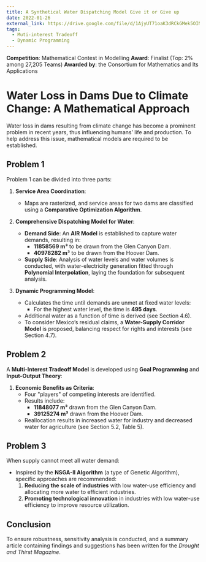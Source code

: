 ```yaml
---
title: A Synthetical Water Dispatching Model Give it or Give up
date: 2022-01-26
external_link: https://drive.google.com/file/d/1AjyUT71oaK3dRCkGMek5OINJll7FmgyN/view?usp=sharing
tags:
  - Muti-interest Tradeoff
  - Dynamic Programming
---
```

**Competition**: Mathematical Contest in Modelling
**Award**: Finalist (Top: 2\% among 27,205 Teams)
**Awarded by**: the Consortium for Mathematics and Its Applications
# Water Loss in Dams Due to Climate Change: A Mathematical Approach

Water loss in dams resulting from climate change has become a prominent problem in recent years, thus influencing humans’ life and production. To help address this issue, mathematical models are required to be established.

## **Problem 1**

Problem 1 can be divided into three parts:

1. **Service Area Coordination**:
   - Maps are rasterized, and service areas for two dams are classified using a **Comparative Optimization Algorithm**.

2. **Comprehensive Dispatching Model for Water**:
   - **Demand Side**: An **AIR Model** is established to capture water demands, resulting in:
     - **11858569 m³** to be drawn from the Glen Canyon Dam.
     - **40978282 m³** to be drawn from the Hoover Dam.
   - **Supply Side**: Analysis of water levels and water volumes is conducted, with water-electricity generation fitted through **Polynomial Interpolation**, laying the foundation for subsequent analysis.

3. **Dynamic Programming Model**:
   - Calculates the time until demands are unmet at fixed water levels:
     - For the highest water level, the time is **495 days**.
   - Additional water as a function of time is derived (see Section 4.6).
   - To consider Mexico’s residual claims, a **Water-Supply Corridor Model** is proposed, balancing respect for rights and interests (see Section 4.7).

## **Problem 2**

A **Multi-Interest Tradeoff Model** is developed using **Goal Programming** and **Input-Output Theory**:

1. **Economic Benefits as Criteria**:
   - Four "players" of competing interests are identified.
   - Results include:
     - **11848077 m³** drawn from the Glen Canyon Dam.
     - **39125274 m³** drawn from the Hoover Dam.
   - Reallocation results in increased water for industry and decreased water for agriculture (see Section 5.2, Table 5).

## **Problem 3**

When supply cannot meet all water demand:

- Inspired by the **NSGA-II Algorithm** (a type of Genetic Algorithm), specific approaches are recommended:
  1. **Reducing the scale of industries** with low water-use efficiency and allocating more water to efficient industries.
  2. **Promoting technological innovation** in industries with low water-use efficiency to improve resource utilization.

## **Conclusion**

To ensure robustness, sensitivity analysis is conducted, and a summary article containing findings and suggestions has been written for the *Drought and Thirst Magazine*.




<!--more-->
